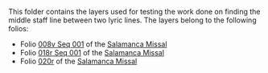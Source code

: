 This folder contains the layers used for testing the work done on finding the middle staff line between two lyric lines. The layers belong to the following folios:
- Folio [008v Seq 001](https://pemdatabase.eu/media/8771/download?attachment) of the [Salamanca Missal](https://pemdatabase.eu/gallery-item/8771)
- Folio [018r Seq 001](https://pemdatabase.eu/media/8789/download?attachment) of the [Salamanca Missal](https://pemdatabase.eu/gallery-item/8789)
- Folio [020r](https://pemdatabase.eu/media/8793/download?attachment) of the [Salamanca Missal](https://pemdatabase.eu/gallery-item/8793)
